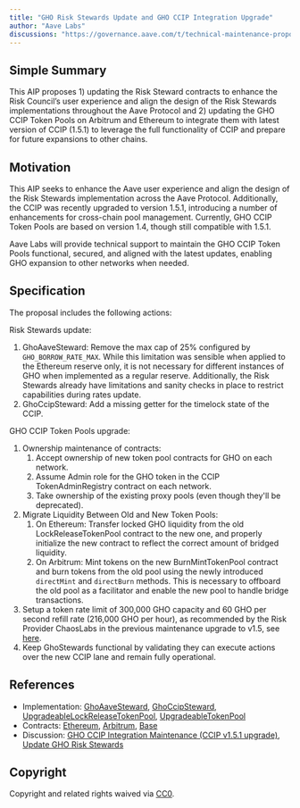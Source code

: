 ```yaml
---  
title: "GHO Risk Stewards Update and GHO CCIP Integration Upgrade"  
author: "Aave Labs"  
discussions: "https://governance.aave.com/t/technical-maintenance-proposals/15274/59"  
---
```


## Simple Summary  
This AIP proposes 1) updating the Risk Steward contracts to enhance the Risk Council’s user experience and align the design of the Risk Stewards implementations throughout the Aave Protocol and 2) updating the GHO CCIP Token Pools on Arbitrum and Ethereum to integrate them with latest version of CCIP (1.5.1) to leverage the full functionality of CCIP and prepare for future expansions to other chains.

## Motivation  
This AIP seeks to enhance the Aave user experience and align the design of the Risk Stewards implementation across the Aave Protocol. Additionally, the CCIP was recently upgraded to version 1.5.1, introducing a number of enhancements for cross-chain pool management. Currently, GHO CCIP Token Pools are based on version 1.4, though still compatible with 1.5.1.

Aave Labs will provide technical support to maintain the GHO CCIP Token Pools functional, secured, and aligned with the latest updates, enabling GHO expansion to other networks when needed.

## Specification  
The proposal includes the following actions:

Risk Stewards update:

1. GhoAaveSteward: Remove the max cap of 25% configured by `GHO_BORROW_RATE_MAX`. While this limitation was sensible when applied to the Ethereum reserve only, it is not necessary for different instances of GHO when implemented as a regular reserve. Additionally, the Risk Stewards already have limitations and sanity checks in place to restrict capabilities during rates update.   
2. GhoCcipSteward: Add a missing getter for the timelock state of the CCIP. 

GHO CCIP Token Pools upgrade:

1. Ownership maintenance of contracts:  
   1. Accept ownership of new token pool contracts for GHO on each network.  
   2. Assume Admin role for the GHO token in the CCIP TokenAdminRegistry contract on each network.  
   3. Take ownership of the existing proxy pools (even though they'll be deprecated).  
2. Migrate Liquidity Between Old and New Token Pools:  
   1. On Ethereum: Transfer locked GHO liquidity from the old LockReleaseTokenPool contract to the new one, and properly initialize the new contract to reflect the correct amount of bridged liquidity.  
   2. On Arbitrum: Mint tokens on the new BurnMintTokenPool contract and burn tokens from the old pool using the newly introduced `directMint` and `directBurn` methods. This is necessary to offboard the old pool as a facilitator and enable the new pool to handle bridge transactions.  
3. Setup a token rate limit of 300,000 GHO capacity and 60 GHO per second refill rate (216,000 GHO per hour), as recommended by the Risk Provider ChaosLabs in the previous maintenance upgrade to v1.5, see [here](https://governance.aave.com/t/technical-maintenance-proposals/15274/54?u=canonicaljp).  
4. Keep GhoStewards functional by validating they can execute actions over the new CCIP lane and remain fully operational.

## References  
- Implementation: [GhoAaveSteward](https://github.com/aave/gho-core/blob/main/src/contracts/misc/GhoAaveSteward.sol), [GhoCcipSteward](https://github.com/aave/gho-core/blob/main/src/contracts/misc/GhoCcipSteward.sol), [UpgradeableLockReleaseTokenPool](https://github.com/aave/ccip/blob/ccip-gho/contracts/src/v0.8/ccip/pools/GHO/UpgradeableLockReleaseTokenPool.sol), [UpgradeableTokenPool](https://github.com/aave/ccip/blob/ccip-gho/contracts/src/v0.8/ccip/pools/GHO/UpgradeableTokenPool.sol)   
- Contracts: [Ethereum](https://etherscan.io/address/0x06179f7C1be40863405f374E7f5F8806c728660A), [Arbitrum](https://arbiscan.io/address/0xB94Ab28c6869466a46a42abA834ca2B3cECCA5eB), [Base](https://basescan.org/address/0x98217A06721Ebf727f2C8d9aD7718ec28b7aAe34)  
- Discussion: [GHO CCIP Integration Maintenance (CCIP v1.5.1 upgrade)](https://governance.aave.com/t/technical-maintenance-proposals/15274/59), [Update GHO Risk Stewards](https://governance.aave.com/t/technical-maintenance-proposals/15274/60)

## Copyright  
Copyright and related rights waived via [CC0](https://creativecommons.org/publicdomain/zero/1.0/).
